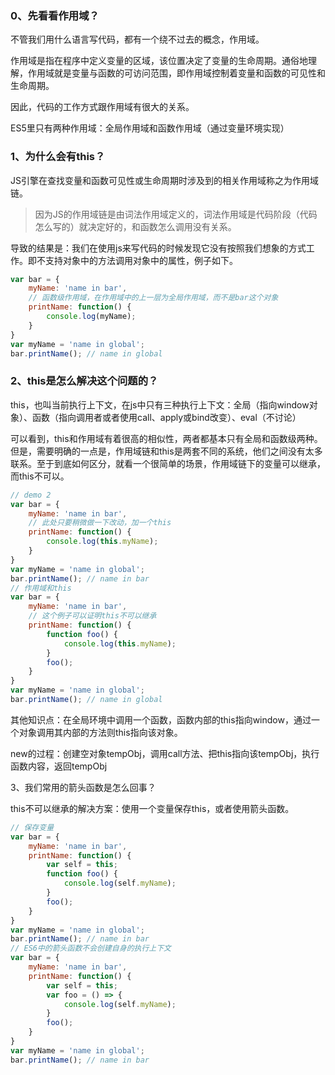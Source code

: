 ### 0、先看看作用域？

不管我们用什么语言写代码，都有一个绕不过去的概念，作用域。

作用域是指在程序中定义变量的区域，该位置决定了变量的生命周期。通俗地理解，作用域就是变量与函数的可访问范围，即作用域控制着变量和函数的可见性和生命周期。

因此，代码的工作方式跟作用域有很大的关系。

ES5里只有两种作用域：全局作用域和函数作用域（通过变量环境实现）

### 1、为什么会有this？

JS引擎在查找变量和函数可见性或生命周期时涉及到的相关作用域称之为作用域链。

>  因为JS的作用域链是由词法作用域定义的，词法作用域是代码阶段（代码怎么写的）就决定好的，和函数怎么调用没有关系。

导致的结果是：我们在使用js来写代码的时候发现它没有按照我们想象的方式工作。即不支持对象中的方法调用对象中的属性，例子如下。

```js
var bar = {
    myName: 'name in bar',
    // 函数级作用域，在作用域中的上一层为全局作用域，而不是bar这个对象
    printName: function() {
        console.log(myName);
    }
}
var myName = 'name in global';
bar.printName(); // name in global
```

### 2、this是怎么解决这个问题的？

this，也叫当前执行上下文，在js中只有三种执行上下文：全局（指向window对象）、函数（指向调用者或者使用call、apply或bind改变）、eval（不讨论）

可以看到，this和作用域有着很高的相似性，两者都基本只有全局和函数级两种。但是，需要明确的一点是，作用域链和this是两套不同的系统，他们之间没有太多联系。至于到底如何区分，就看一个很简单的场景，作用域链下的变量可以继承，而this不可以。

```js
// demo 2
var bar = {
    myName: 'name in bar',
    // 此处只要稍微做一下改动，加一个this
    printName: function() {
        console.log(this.myName);
    }
}
var myName = 'name in global';
bar.printName(); // name in bar
// 作用域和this
var bar = {
    myName: 'name in bar',
    // 这个例子可以证明this不可以继承
    printName: function() {
        function foo() {
            console.log(this.myName);
        }
        foo();
    }
}
var myName = 'name in global';
bar.printName(); // name in global
```

其他知识点：在全局环境中调用一个函数，函数内部的this指向window，通过一个对象调用其内部的方法则this指向该对象。

new的过程：创建空对象tempObj，调用call方法、把this指向该tempObj，执行函数内容，返回tempObj

3、我们常用的箭头函数是怎么回事？

this不可以继承的解决方案：使用一个变量保存this，或者使用箭头函数。

```js
// 保存变量
var bar = {
    myName: 'name in bar',
    printName: function() {
        var self = this;
        function foo() {
            console.log(self.myName);
        }
        foo();
    }
}
var myName = 'name in global';
bar.printName(); // name in bar
// ES6中的箭头函数不会创建自身的执行上下文
var bar = {
    myName: 'name in bar',
    printName: function() {
        var self = this;
        var foo = () => {
            console.log(self.myName);
        }
        foo();
    }
}
var myName = 'name in global';
bar.printName(); // name in bar
```
